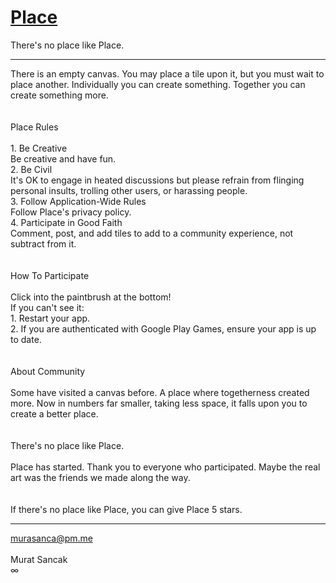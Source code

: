 # <a href="https://play.google.com/store/apps/details?id=com.murasanca.Place" target="_blank">Place</a>
There's no place like Place.
<hr>
There is an empty canvas. You may place a tile upon it, but you must wait to place another. Individually you can create something. Together you can create something more.
<br><br><br>
Place Rules
<br><br>
1. Be Creative
<br>
Be creative and have fun.
<br>
2. Be Civil
<br>
It's OK to engage in heated discussions but please refrain from flinging personal insults, trolling other users, or harassing people.
<br>
3. Follow Application-Wide Rules
<br>
Follow Place's privacy policy.
<br>
4. Participate in Good Faith
<br>
Comment, post, and add tiles to add to a community experience, not subtract from it.
<br><br><br>
How To Participate
<br><br>
Click into the paintbrush at the bottom!
<br>
If you can't see it:
<br>
1. Restart your app.
<br>
2. If you are authenticated with Google Play Games, ensure your app is up to date.
<br><br><br>
About Community
<br><br>
Some have visited a canvas before. A place where togetherness created more. Now in numbers far smaller, taking less space, it falls upon you to create a better place.
<br><br><br>
There's no place like Place.
<br><br>
Place has started. Thank you to everyone who participated. Maybe the real art was the friends we made along the way.
<br><br><br>
If there's no place like Place, you can give Place 5 stars.
<hr>
<a href="mailto:murasanca@pm.me" target="_blank">murasanca@pm.me</a>
<br><br>
Murat Sancak
<br>
∞
